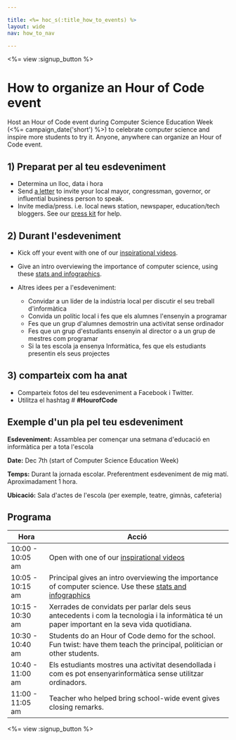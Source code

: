 ```yaml
---

title: <%= hoc_s(:title_how_to_events) %>
layout: wide
nav: how_to_nav

---
```


<%= view :signup_button %>

# How to organize an Hour of Code event

Host an Hour of Code event during Computer Science Education Week (<%= campaign_date('short') %>) to celebrate computer science and inspire more students to try it. Anyone, anywhere can organize an Hour of Code event.

## 1) Preparat per al teu esdeveniment

  * Determina un lloc, data i hora
  * Send [a letter](https://docs.google.com/a/code.org/document/d/1eP41sKW7y0qq_JvkRIgZK8dWYICaGRZ4CCDETXa78wY/edit) to invite your local mayor, congressman, governor, or influential business person to speak.
  * Invite media/press. i.e. local news station, newspaper, education/tech bloggers. See our [press kit](<%= resolve_url('/resources/press-kit') %>) for help.

## 2) Durant l'esdeveniment

  * Kick off your event with one of our [inspirational videos](<%= resolve_url('/promote#videos') %>).
  * Give an intro overviewing the importance of computer science, using these [stats and infographics](<%= resolve_url('/resources/stats') %>).   
      
    
  * Altres idees per a l'esdeveniment: 
      * Convidar a un líder de la indústria local per discutir el seu treball d'informàtica
      * Convida un polític local i fes que els alumnes l'ensenyin a programar
      * Fes que un grup d'alumnes demostrin una activitat sense ordinador
      * Fes que un grup d'estudiants ensenyin al director o a un grup de mestres com programar
      * Si la tes escola ja ensenya Informàtica, fes que els estudiants presentin els seus projectes

## 3) comparteix com ha anat

  * Comparteix fotos del teu esdeveniment a Facebook i Twitter. 
  * Utilitza el hashtag # **#HourofCode**

## Exemple d'un pla pel teu esdeveniment

**Esdeveniment:** Assamblea per començar una setmana d'educació en informàtica per a tota l'escola

**Date:** Dec 7th (start of Computer Science Education Week)

**Temps:** Durant la jornada escolar. Preferentment esdeveniment de mig matí. Aproximadament 1 hora.

**Ubicació:** Sala d'actes de l'escola (per exemple, teatre, gimnàs, cafeteria)   
  


## Programa

| Hora             | Acció                                                                                                                                             |
| ---------------- | ------------------------------------------------------------------------------------------------------------------------------------------------- |
| 10:00 - 10:05 am | Open with one of our [inspirational videos](<%= resolve_url('/promote#videos') %>)                                                                  |
| 10:05 - 10:15 am | Principal gives an intro overviewing the importance of computer science. Use these [stats and infographics](<%= resolve_url('/resources/stats') %>) |
| 10:15 - 10:30 am | Xerrades de convidats per parlar dels seus antecedents i com la tecnologia i la informàtica té un paper important en la seva vida quotidiana.     |
| 10:30 - 10:40 am | Students do an Hour of Code demo for the school. Fun twist: have them teach the principal, politician or other students.                          |
| 10:40 - 11:00 am | Els estudiants mostres una activitat desendollada i com es pot ensenyarinformàtica sense utilitzar ordinadors.                                    |
| 11:00 - 11:05 am | Teacher who helped bring school-wide event gives closing remarks.                                                                                 |

<%= view :signup_button %>